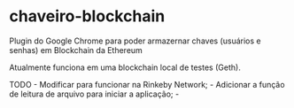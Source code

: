 # chaveiro-blockchain
Plugin do Google Chrome para poder armazernar chaves (usuários e senhas) em Blockchain da Ethereum

Atualmente funciona em uma blockchain local de testes (Geth).

TODO
    - Modificar para funcionar na Rinkeby Network;
    - Adicionar a função de leitura de arquivo para iniciar a aplicação;
    - 
